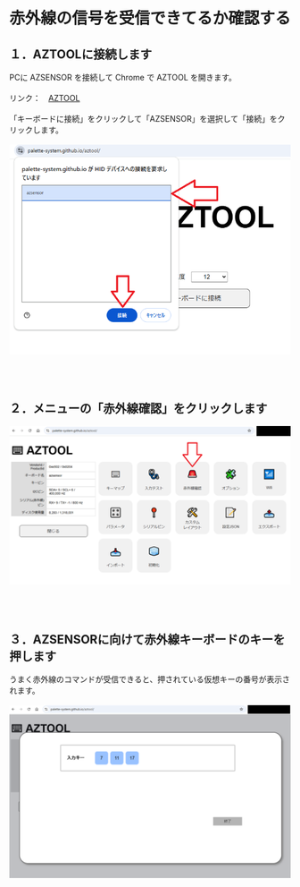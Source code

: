 # 赤外線の信号を受信できてるか確認する

## １．AZTOOLに接続します
PCに AZSENSOR を接続して Chrome で AZTOOL を開きます。<br>
<br>
リンク：　<a href="https://palette-system.github.io/aztool/" target="_blank">AZTOOL</a><br>
<br>
「キーボードに接続」をクリックして「AZSENSOR」を選択して「接続」をクリックします。<br>
<br>
<img src="/images/aztool_1.png"><br>

<br><br>

## ２．メニューの「赤外線確認」をクリックします
<img src="/images/aztool_2.png"><br>

<br><br>

## ３．AZSENSORに向けて赤外線キーボードのキーを押します
うまく赤外線のコマンドが受信できると、押されている仮想キーの番号が表示されます。<br>
<br>
<img src="/images/aztool_3.png"><br>

<br><br>
